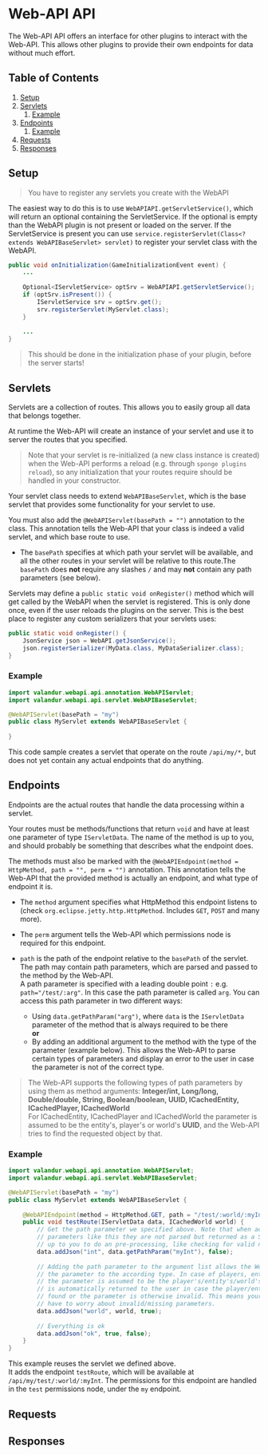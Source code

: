 # Web-API API

The Web-API API offers an interface for other plugins to interact with the Web-API. This allows
other plugins to provide their own endpoints for data without much effort.


## Table of Contents
1. [Setup](#setup)
1. [Servlets](#servlets)
    1. [Example](#servlet-example)
1. [Endpoints](#endpoints)
    1. [Example](#endpoint-example)
1. [Requests](#requests)
1. [Responses](#responses)


<a name="setup"></a>
## Setup

> You have to register any servlets you create with the WebAPI

The easiest way to do this is to use `WebAPIAPI.getServletService()`, which will return an optional
containing the ServletService. If the optional is empty than the WebAPI plugin is not present or 
loaded on the server. If the ServletService is present you can use 
`service.registerServlet(Class<? extends WebAPIBaseServlet> servlet)` to register your servlet class
with the WebAPI.
```java
public void onInitialization(GameInitializationEvent event) {
    ...
    
    Optional<IServletService> optSrv = WebAPIAPI.getServletService();
    if (optSrv.isPresent()) {
        IServletService srv = optSrv.get();
        srv.registerServlet(MyServlet.class);
    }
    
    ...
}
```

> This should be done in the initialization phase of your plugin, before the server starts!


<a name="servlets"></a>
## Servlets
Servlets are a collection of routes. This allows you to easily group all data that belongs together.

At runtime the Web-API will create an instance of your servlet and use it to server the routes
that you specified.

> Note that your servlet is re-initialized (a new class instance is created) when the Web-API 
performs a reload (e.g. through `sponge plugins reload`), so any initialization that your routes
require should be handled in your constructor.

Your servlet class needs to extend `WebAPIBaseServlet`, which is the base servlet that provides
some functionality for your servlet to use.

You must also add the `@WebAPIServlet(basePath = "")` annotation to the class. This annotation
tells the Web-API that your class is indeed a valid servlet, and which base route to use. 

- The `basePath` specifies at which path your servlet will be available, and all the other 
routes in your servlet will be relative to this route.The `basePath` does **not** require any slashes `/` and may **not** contain any path parameters (see below).

Servlets may define a `public static void onRegister()` method which will get called by the WebAPI
when the servlet is registered. This is only done once, even if the user reloads the plugins
on the server. This is the best place to register any custom serializers that your servlets uses:
```java
public static void onRegister() {
    JsonService json = WebAPI.getJsonService();
    json.registerSerializer(MyData.class, MyDataSerializer.class);
}
```


<a name="servlet-example"></a>
### Example

```java
import valandur.webapi.api.annotation.WebAPIServlet;
import valandur.webapi.api.servlet.WebAPIBaseServlet;

@WebAPIServlet(basePath = "my")
public class MyServlet extends WebAPIBaseServlet {
    
}
```

This code sample creates a servlet that operate on the route `/api/my/*`, but does not yet
contain any actual endpoints that do anything.


<a name="endpoints"></a>
## Endpoints
Endpoints are the actual routes that handle the data processing within a servlet.

Your routes must be methods/functions that return `void` and have at least one parameter of type
`IServletData`. The name of the method is up to you, and should probably be something that 
describes what the endpoint does.

The methods must also be marked with the `@WebAPIEndpoint(method = HttpMethod, path = "", perm = "")`
annotation. This annotation tells the Web-API that the provided method is actually an endpoint,
and what type of endpoint it is.

- The `method` argument specifies what HttpMethod this endpoint listens to 
(check `org.eclipse.jetty.http.HttpMethod`. Includes `GET`, `POST` and many more).

- The `perm` argument tells the Web-API which permissions node is required for this endpoint.

- `path` is the path of the endpoint relative to the `basePath` of the servlet. The path may
contain path parameters, which are parsed and passed to the method by the Web-API.  
A path parameter is specified with a leading double point `:` e.g. `path="/test/:arg"`. In this
case the path parameter is called `arg`. You can access this path parameter in two different ways:
    - Using `data.getPathParam("arg")`, where `data` is the `IServletData` parameter of the method
    that is always required to be there  
    **or**
    - By adding an additional argument to the method with the type of the parameter 
    (example below). This allows the Web-API to parse certain types of parameters and display 
    an error to the user in case the parameter is not of the correct type.  
> The Web-API supports the following types of path parameters by using them as method arguments:
**Integer/int, Long/long, Double/double, String, Boolean/boolean, UUID, 
ICachedEntity, ICachedPlayer, ICachedWorld**  
For ICachedEntity, ICachedPlayer and ICachedWorld the parameter is assumed to be the entity's,
player's or world's **UUID**, and the Web-API tries to find the requested object by that.


<a name="endpoint-example"></a>
### Example

```java
import valandur.webapi.api.annotation.WebAPIServlet;
import valandur.webapi.api.servlet.WebAPIBaseServlet;

@WebAPIServlet(basePath = "my")
public class MyServlet extends WebAPIBaseServlet {
    
    @WebAPIEndpoint(method = HttpMethod.GET, path = "/test/:world/:myInt", perm = "test")
    public void testRoute(IServletData data, ICachedWorld world) {
        // Get the path parameter we specified above. Note that when accessing the path
        // parameters like this they are not parsed but returned as a String, and it is
        // up to you to do an pre-processing, like checking for valid numbers etc.
        data.addJson("int", data.getPathParam("myInt"), false);
        
        // Adding the path parameter to the argument list allows the Web-API to parse
        // the parameter to the according type. In case of players, entities and worlds
        // the parameter is assumed to be the player's/entity's/world's UUID. An error
        // is automatically returned to the user in case the player/entity/world is not 
        // found or the parameter is otherwise invalid. This means your method does not 
        // have to worry about invalid/missing parameters. 
        data.addJson("world", world, true);
        
        // Everything is ok
        data.addJson("ok", true, false);
    }
}
```

This example reuses the servlet we defined above.  
It adds the endpoint `testRoute`, which will be available at `/api/my/test/:world/:myInt`.
The permissions for this endpoint are handled in the `test` permissions node, under the `my`
endpoint.


<a name="requests"></a>
## Requests


<a name="responses"></a>
## Responses
